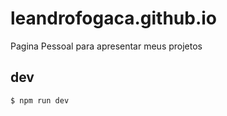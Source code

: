 # leandrofogaca.github.io

Pagina Pessoal para apresentar meus projetos

## dev



```bash
$ npm run dev
```